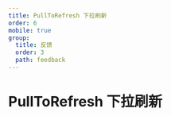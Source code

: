 ```yaml
---
title: PullToRefresh 下拉刷新
order: 6
mobile: true
group:
  title: 反馈
  order: 3
  path: feedback
---
```


# PullToRefresh 下拉刷新

<code src="../demo/PullToRefresh.tsx"></code>
<API src="../src/PullToRefresh.tsx"></API>
